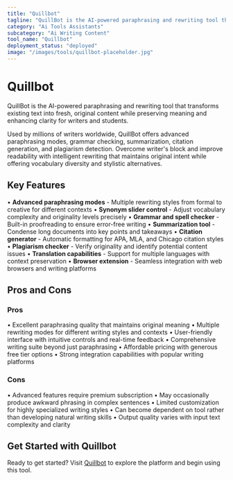 ```yaml
---
title: "Quillbot"
tagline: "QuillBot is the AI-powered paraphrasing and rewriting tool that transforms existing text into fresh, original content while preserving meaning and enh..."
category: "Ai Tools Assistants"
subcategory: "Ai Writing Content"
tool_name: "Quillbot"
deployment_status: "deployed"
image: "/images/tools/quillbot-placeholder.jpg"
---
```


# Quillbot

QuillBot is the AI-powered paraphrasing and rewriting tool that transforms existing text into fresh, original content while preserving meaning and enhancing clarity for writers and students.

Used by millions of writers worldwide, QuillBot offers advanced paraphrasing modes, grammar checking, summarization, citation generation, and plagiarism detection. Overcome writer's block and improve readability with intelligent rewriting that maintains original intent while offering vocabulary diversity and stylistic alternatives.

## Key Features

• **Advanced paraphrasing modes** - Multiple rewriting styles from formal to creative for different contexts
• **Synonym slider control** - Adjust vocabulary complexity and originality levels precisely
• **Grammar and spell checker** - Built-in proofreading to ensure error-free writing
• **Summarization tool** - Condense long documents into key points and takeaways
• **Citation generator** - Automatic formatting for APA, MLA, and Chicago citation styles
• **Plagiarism checker** - Verify originality and identify potential content issues
• **Translation capabilities** - Support for multiple languages with context preservation
• **Browser extension** - Seamless integration with web browsers and writing platforms

## Pros and Cons

### Pros
• Excellent paraphrasing quality that maintains original meaning
• Multiple rewriting modes for different writing styles and contexts
• User-friendly interface with intuitive controls and real-time feedback
• Comprehensive writing suite beyond just paraphrasing
• Affordable pricing with generous free tier options
• Strong integration capabilities with popular writing platforms

### Cons
• Advanced features require premium subscription
• May occasionally produce awkward phrasing in complex sentences
• Limited customization for highly specialized writing styles
• Can become dependent on tool rather than developing natural writing skills
• Output quality varies with input text complexity and clarity

## Get Started with Quillbot

Ready to get started? Visit [Quillbot](https://quillbot.com) to explore the platform and begin using this tool.